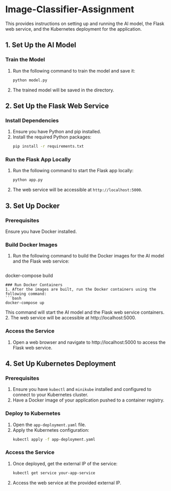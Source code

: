 
# Image-Classifier-Assignment

This provides instructions on setting up and running the AI model, the Flask web service, and the Kubernetes deployment for the application.

## 1. Set Up the AI Model

### Train the Model
1. Run the following command to train the model and save it:
   ```bash
   python model.py
   ```
2. The trained model will be saved in the directory.

## 2. Set Up the Flask Web Service

### Install Dependencies
1. Ensure you have Python and pip installed.
2. Install the required Python packages:
   ```bash
   pip install -r requirements.txt
   ```

### Run the Flask App Locally
1. Run the following command to start the Flask app locally:
   ```bash
   python app.py
   ```
2. The web service will be accessible at `http://localhost:5000`.

## 3. Set Up Docker

### Prerequisites
Ensure you have Docker installed.

### Build Docker Images 
1. Run the following command to build the Docker images for the AI model and the Flask web service:
   ```bash
  docker-compose build
   ```
### Run Docker Containers
1. After the images are built, run the Docker containers using the following command:
   ```bash 
   docker-compose up
   ````
This command will start the AI model and the Flask web service containers.
2. The web service will be accessible at http://localhost:5000.

### Access the Service
1. Open a web browser and navigate to http://localhost:5000 to access the Flask web service.


## 4. Set Up Kubernetes Deployment

### Prerequisites
1. Ensure you have `kubectl` and `minikube` installed and  configured to connect to your Kubernetes cluster.
2. Have a Docker image of your application pushed to a container registry.

### Deploy to Kubernetes
1. Open the `app-deployment.yaml` file.
2. Apply the Kubernetes configuration:
   ```bash
   kubectl apply -f app-deployment.yaml
   ```

### Access the Service
1. Once deployed, get the external IP of the service:
   ```bash
   kubectl get service your-app-service
   ```
2. Access the web service at the provided external IP.



